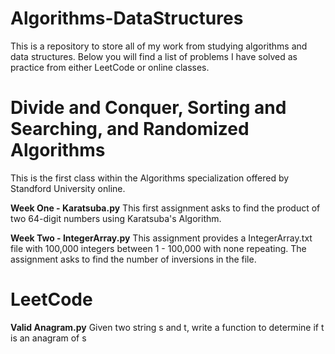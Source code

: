 # Algorithms-DataStructures
This is a repository to store all of my work from studying algorithms and data structures.
Below you will find a list of problems I have solved as practice from either LeetCode or online classes.

# Divide and Conquer, Sorting and Searching, and Randomized Algorithms
This is the first class within the Algorithms specialization offered by Standford University online.

**Week One - Karatsuba.py**
This first assignment asks to find the product of two 64-digit numbers using Karatsuba's Algorithm.

**Week Two - IntegerArray.py**
This assignment provides a IntegerArray.txt file with 100,000 integers between 1 - 100,000 with none repeating. The assignment asks to find the number of inversions in the file.

# LeetCode

**Valid Anagram.py**
Given two string s and t, write a function to determine if t is an anagram of s
